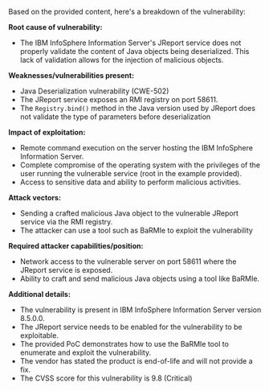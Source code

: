Based on the provided content, here's a breakdown of the vulnerability:

**Root cause of vulnerability:**
- The IBM InfoSphere Information Server's JReport service does not properly validate the content of Java objects being deserialized. This lack of validation allows for the injection of malicious objects.

**Weaknesses/vulnerabilities present:**
- Java Deserialization vulnerability (CWE-502)
- The JReport service exposes an RMI registry on port 58611.
- The `Registry.bind()` method in the Java version used by JReport does not validate the type of parameters before deserialization

**Impact of exploitation:**
- Remote command execution on the server hosting the IBM InfoSphere Information Server.
- Complete compromise of the operating system with the privileges of the user running the vulnerable service (root in the example provided).
- Access to sensitive data and ability to perform malicious activities.

**Attack vectors:**
- Sending a crafted malicious Java object to the vulnerable JReport service via the RMI registry.
- The attacker can use a tool such as BaRMIe to exploit the vulnerability

**Required attacker capabilities/position:**
- Network access to the vulnerable server on port 58611 where the JReport service is exposed.
- Ability to craft and send malicious Java objects using a tool like BaRMIe.

**Additional details:**
- The vulnerability is present in IBM InfoSphere Information Server version 8.5.0.0.
- The JReport service needs to be enabled for the vulnerability to be exploitable.
- The provided PoC demonstrates how to use the BaRMIe tool to enumerate and exploit the vulnerability.
- The vendor has stated the product is end-of-life and will not provide a fix.
- The CVSS score for this vulnerability is 9.8 (Critical)